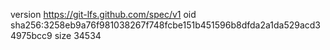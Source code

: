 version https://git-lfs.github.com/spec/v1
oid sha256:3258eb9a76f981038267f748fcbe151b451596b8dfda2a1da529acd34975bcc9
size 34534

